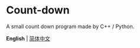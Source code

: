 # Count-down

A small count down program made by C++ / Python.

**English** | [简体中文](./README.zh-Hans.md)